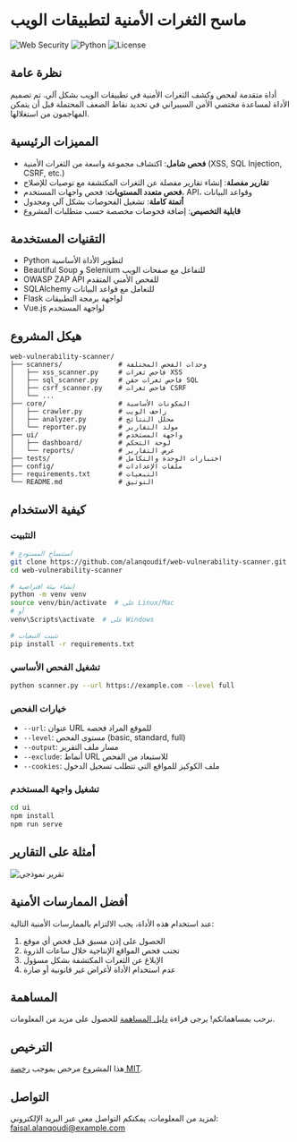 # ماسح الثغرات الأمنية لتطبيقات الويب

![Web Security](https://img.shields.io/badge/Web-Security-red)
![Python](https://img.shields.io/badge/Python-3.8+-blue)
![License](https://img.shields.io/badge/License-MIT-yellow)

## نظرة عامة

أداة متقدمة لفحص وكشف الثغرات الأمنية في تطبيقات الويب بشكل آلي. تم تصميم الأداة لمساعدة مختصي الأمن السيبراني في تحديد نقاط الضعف المحتملة قبل أن يتمكن المهاجمون من استغلالها.

## المميزات الرئيسية

- **فحص شامل**: اكتشاف مجموعة واسعة من الثغرات الأمنية (XSS, SQL Injection, CSRF, etc.)
- **تقارير مفصلة**: إنشاء تقارير مفصلة عن الثغرات المكتشفة مع توصيات للإصلاح
- **فحص متعدد المستويات**: فحص واجهات المستخدم، API، وقواعد البيانات
- **أتمتة كاملة**: تشغيل الفحوصات بشكل آلي ومجدول
- **قابلية التخصيص**: إضافة فحوصات مخصصة حسب متطلبات المشروع

## التقنيات المستخدمة

- Python لتطوير الأداة الأساسية
- Beautiful Soup و Selenium للتفاعل مع صفحات الويب
- OWASP ZAP API للفحص الأمني المتقدم
- SQLAlchemy للتعامل مع قواعد البيانات
- Flask لواجهة برمجة التطبيقات
- Vue.js لواجهة المستخدم

## هيكل المشروع

```
web-vulnerability-scanner/
├── scanners/              # وحدات الفحص المختلفة
│   ├── xss_scanner.py     # فاحص ثغرات XSS
│   ├── sql_scanner.py     # فاحص ثغرات حقن SQL
│   ├── csrf_scanner.py    # فاحص ثغرات CSRF
│   └── ...
├── core/                  # المكونات الأساسية
│   ├── crawler.py         # زاحف الويب
│   ├── analyzer.py        # محلل النتائج
│   └── reporter.py        # مولد التقارير
├── ui/                    # واجهة المستخدم
│   ├── dashboard/         # لوحة التحكم
│   └── reports/           # عرض التقارير
├── tests/                 # اختبارات الوحدة والتكامل
├── config/                # ملفات الإعدادات
├── requirements.txt       # التبعيات
└── README.md              # التوثيق
```

## كيفية الاستخدام

### التثبيت

```bash
# استنساخ المستودع
git clone https://github.com/alanqoudif/web-vulnerability-scanner.git
cd web-vulnerability-scanner

# إنشاء بيئة افتراضية
python -m venv venv
source venv/bin/activate  # على Linux/Mac
# أو
venv\Scripts\activate  # على Windows

# تثبيت التبعيات
pip install -r requirements.txt
```

### تشغيل الفحص الأساسي

```bash
python scanner.py --url https://example.com --level full
```

### خيارات الفحص

- `--url`: عنوان URL للموقع المراد فحصه
- `--level`: مستوى الفحص (basic, standard, full)
- `--output`: مسار ملف التقرير
- `--exclude`: أنماط URL للاستبعاد من الفحص
- `--cookies`: ملف الكوكيز للمواقع التي تتطلب تسجيل الدخول

### تشغيل واجهة المستخدم

```bash
cd ui
npm install
npm run serve
```

## أمثلة على التقارير

![تقرير نموذجي](../assets/report-example.png)

## أفضل الممارسات الأمنية

عند استخدام هذه الأداة، يجب الالتزام بالممارسات الأمنية التالية:

1. الحصول على إذن مسبق قبل فحص أي موقع
2. تجنب فحص المواقع الإنتاجية خلال ساعات الذروة
3. الإبلاغ عن الثغرات المكتشفة بشكل مسؤول
4. عدم استخدام الأداة لأغراض غير قانونية أو ضارة

## المساهمة

نرحب بمساهماتكم! يرجى قراءة [دليل المساهمة](CONTRIBUTING.md) للحصول على مزيد من المعلومات.

## الترخيص

هذا المشروع مرخص بموجب [رخصة MIT](LICENSE).

## التواصل

لمزيد من المعلومات، يمكنكم التواصل معي عبر البريد الإلكتروني: faisal.alanqoudi@example.com